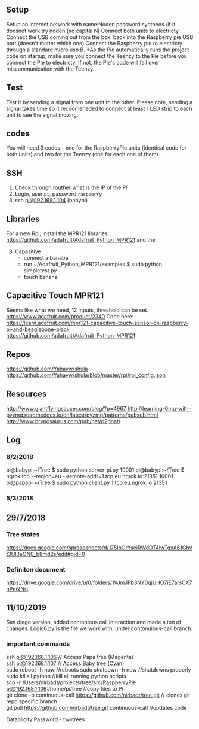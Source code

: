 ## Setup
Setup an internet network with name:Noden password:syntheos  /if it doesnot work try noden (no capital N)
Connect both units to electricty
Connect the USB coming out from the box, back into the Raspberry pie USB port (doesn't matter which one)
Connect the Raspberry pie to electricty through a standard micro usb B.
*As the Pie automatically runs the project code on startup, make sure you connect the Teenzy to the Pie before you connect the Pie to electricty. If not, the Pie's code will fail over miscommunication with the Teenzy.

	
## Test
Test it by sending a signal from one unit to the other. Please note, sending a signal takes time so it recoomeneded to connect at least 1 LED strip to each unit to see the signal moving.

## codes
You will need 3 codes - one for the RaspberryPie units (identical code for both units) and two for the Teenzy (one for each one of them).

## SSH
1) Check through routher what is the IP of the Pi
2) Login, user `pi`, password `raspberry`
4) ssh pi@192.168.1.104 (babypi)

## Libraries
For a new Rpi, install the MPR121 libraries: https://github.com/adafruit/Adafruit_Python_MPR121
and the 

8) Capasitive
	* connect a banaba
	* run ~/Adafruit_Python_MPR121/examples $ sudo python simpletest.py
	* touch banana

## Capacitive Touch MPR121
Seems like what we need, 12 inputs, threshold can be set.
https://www.adafruit.com/product/2340
Code here:
https://learn.adafruit.com/mpr121-capacitive-touch-sensor-on-raspberry-pi-and-beaglebone-black
https://github.com/adafruit/Adafruit_Python_MPR121


## Repos
https://github.com/Yahavw/shula
https://github.com/Yahavw/shula/blob/master/rpi/rpi_config.json


## Resources
http://www.giantflyingsaucer.com/blog/?p=4967
http://learning-0mq-with-pyzmq.readthedocs.io/en/latest/pyzmq/patterns/pubsub.html
http://www.brynosaurus.com/pub/net/p2pnat/


## Log
### 8/2/2018
pi@babypi:~/Tree $ sudo python server-pi.py 10001
pi@babypi:~/Tree $ ngrok tcp --region=eu --remote-addr=1.tcp.eu.ngrok.io:21351 10001
pi@papapi:~/Tree $ sudo python client.py 1.tcp.eu.ngrok.io 21351

### 5/3/2018

## 29/7/2018
### Tree states
https://docs.google.com/spreadsheets/d/175IhOrYseiRWdDT4lwTgxA61GhVt3Ul3eON0_b8md2s/edit#gid=0

### Definiton document
https://drive.google.com/drive/u/0/folders/1VJmJFb3NY0qjUHO7iE7arsCX7nPm9Nrt
## 11/10/2019
San diego version, added contonious call interaction and made a ton of changes.
Logic6.py is the file we work with, under contonuious-call branch.

### important commands
ssh pi@192.168.1.106 // Access Papa tree (Magenta)  
ssh pi@192.168.1.107 // Access Baby tree (Cyan)  
sudo reboot -h now  //reboots
sudo shutdown -h now //shutdowns properly  
sudo killall python //kill all running python scripts  
scp -r /Users/nirbadt/projects/tree/src/RaspberryPie pi@192.168.1.106:/home/pi/tree //copy files to Pi  
git clone -b continuous-call https://github.com/nirbadt/tree.git // clones git repo specific branch  
git pull https://github.com/nirbadt/tree.git continuous-call //updates code  

Dataplicity Password - twotrees
